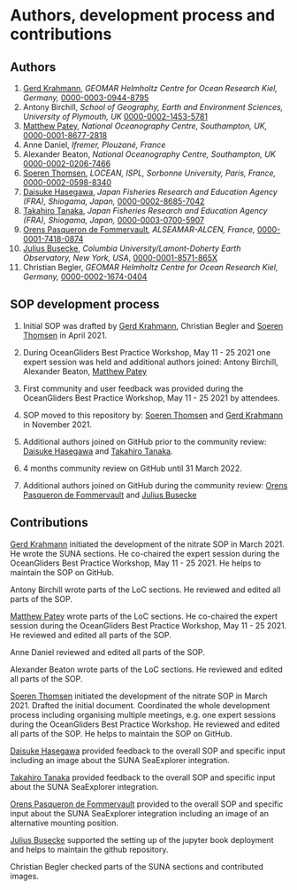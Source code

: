 # Authors, development process and contributions

## Authors
  1. [Gerd Krahmann](https://github.com/gkrahmann), *GEOMAR Helmholtz Centre for Ocean Research Kiel, Germany,* [0000-0003-0944-8795](https://orcid.org/0000-0003-0944-8795) 
  2. Antony Birchill, *School of Geography, Earth and Environment Sciences, University of Plymouth, UK* [0000-0002-1453-5781](https://orcid.org/0000-0002-1453-5781)
  3. [Matthew Patey](https://github.com/mpatey), *National Oceanography Centre, Southampton, UK,* [0000-0001-8677-2818](https://orcid.org/0000-0001-8677-2818)
  4. Anne Daniel, *Ifremer, Plouzané, France* 
  5. Alexander Beaton, *National Oceanography Centre, Southampton, UK* [0000-0002-0206-7466](https://orcid.org/0000-0002-0206-7466)
  6. [Soeren Thomsen](https://github.com/soerenthomsen), *LOCEAN, ISPL, Sorbonne University, Paris, France,* [0000-0002-0598-8340](https://orcid.org/0000-0002-0598-8340)
  7. [Daisuke Hasegawa](https://github.com/daisuke-hasegawa), *Japan Fisheries Research and Education Agency (FRA), Shiogama, Japan,* [0000-0002-8685-7042](https://orcid.org/0000-0002-8685-7042)
  8. [Takahiro Tanaka](https://github.com/Tanaka7800), *Japan Fisheries Research and Education Agency (FRA), Shiogama, Japan,* [0000-0003-0700-5907](https://orcid.org/0000-0003-0700-5907)
  9. [Orens Pasqueron de Fommervault](https://github.com/orensDef), *ALSEAMAR-ALCEN, France,* [0000-0001-7418-0874](https://orcid.org/0000-0001-7418-0874)
  10. [Julius Busecke](https://github.com/jbusecke), *Columbia University/Lamont-Doherty Earth Observatory, New York, USA*, [0000-0001-8571-865X](https://orcid.org/0000-0001-8571-865X)
  11. Christian Begler, *GEOMAR Helmholtz Centre for Ocean Research Kiel, Germany,* [0000-0002-1674-0404](https://orcid.org/0000-0002-1674-0404)

## SOP development process

1) Initial SOP was drafted by [Gerd Krahmann](https://github.com/gkrahmann), Christian Begler and [Soeren Thomsen](https://github.com/soerenthomsen) in April 2021. 

2) During OceanGliders Best Practice Workshop, May 11 - 25 2021 one expert session was held and
additional authors joined: Antony Birchill, Alexander Beaton, [Matthew Patey](https://github.com/mpatey)

3) First community and user feedback was provided during the OceanGliders Best Practice Workshop, May 11 - 25 2021 by attendees. 

4) SOP moved to this repository by: [Soeren Thomsen](https://github.com/soerenthomsen) and [Gerd Krahmann](https://github.com/gkrahmann) in November 2021. 

5) Additional authors joined on GitHub prior to the community review: [Daisuke Hasegawa](https://github.com/daisuke-hasegawa) and [Takahiro Tanaka](https://github.com/Tanaka7800).

6) 4 months community review on GitHub until 31 March 2022.

7) Additional authors joined on GitHub during the community review: [Orens Pasqueron de Fommervault](https://github.com/orensDef) and [Julius Busecke](https://github.com/jbusecke)

## Contributions 
[Gerd Krahmann](https://github.com/gkrahmann) initiated the development of the nitrate SOP in March 2021. He wrote the SUNA sections. He co-chaired the expert session during the OceanGliders Best Practice Workshop, May 11 - 25 2021. He helps to maintain the SOP on GitHub.

Antony Birchill wrote parts of the LoC sections.
He reviewed and edited all parts of the SOP. 

[Matthew Patey](https://github.com/mpatey) wrote parts of the LoC sections. 
He co-chaired the expert session during the OceanGliders Best Practice Workshop, May 11 - 25 2021.
He reviewed and edited all parts of the SOP. 

Anne Daniel reviewed and edited all parts of the SOP. 

Alexander Beaton wrote parts of the LoC sections.
He reviewed and edited all parts of the SOP. 

[Soeren Thomsen](https://github.com/soerenthomsen) initiated the development of the nitrate SOP in March 2021. 
Drafted the initial document. 
Coordinated the whole development process including organising multiple meetings, e.g. one expert sessions during the OceanGliders Best Practice Workshop. 
He reviewed and edited all parts of the SOP. 
He helps to maintain the SOP on GitHub.

[Daisuke Hasegawa](https://github.com/daisuke-hasegawa) provided feedback to the overall SOP and specific input including an image about the SUNA SeaExplorer integration. 

[Takahiro Tanaka](https://github.com/Tanaka7800) provided feedback to the overall SOP and specific input about the SUNA SeaExplorer integration. 

[Orens Pasqueron de Fommervault](https://github.com/orensDef) provided to the overall SOP and specific input about the SUNA SeaExplorer integration including an image of an alternative mounting position. 

[Julius Busecke](https://github.com/jbusecke) supported the setting up of the jupyter book deployment and helps to maintain the github repository.

Christian Begler checked parts of the SUNA sections and contributed images.


